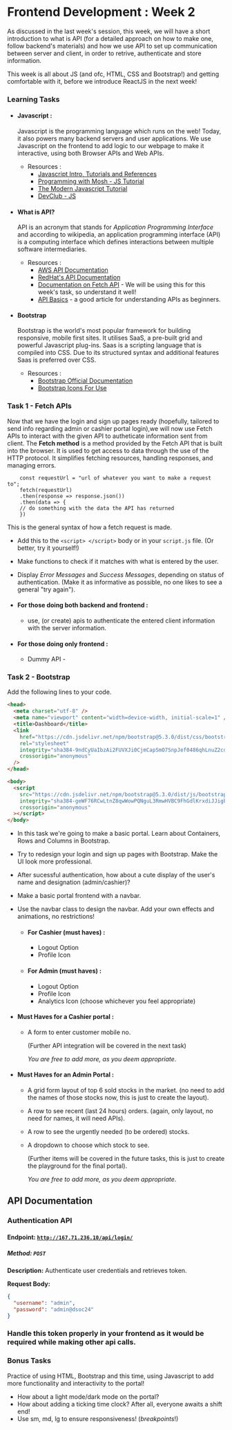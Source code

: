 # Frontend Development : Week 2

As discussed in the last week's session, this week, we will have a short introduction to what is API (for a detailed approach on how to make one, follow backend's materials) and how we use API to set up communication between server and client, in order to retrive, authenticate and store information.

This week is all about JS (and ofc, HTML, CSS and Bootstrap!) and getting comfortable with it, before we introduce ReactJS in the next week!

### Learning Tasks

- #### Javascript :

  Javascript is the programming language which runs on the web! Today, it also powers many backend servers and user applications. We use Javascript on the frontend to add logic to our webpage to make it interactive, using both Browser APIs and Web APIs.

  - Resources :
    - [Javascript Intro, Tutorials and References](https://developer.mozilla.org/en-US/docs/Web/JavaScript)
    - [Programming with Mosh - JS Tutorial](https://www.youtube.com/watch?v=W6NZfCO5SIk)
    - [The Modern Javascript Tutorial](https://javascript.info/)
    - [DevClub - JS](https://www.youtube.com/watch?v=gC4X0ZRiJo4)

- #### What is API?

  API is an acronym that stands for _Application Programming Interface_ and according to wikipedia, an application programming interface (API) is a computing interface which defines interactions between multiple software intermediaries.

  - Resources :
    - [AWS API Documentation](https://aws.amazon.com/what-is/api/#:~:text=API%20stands%20for%20Application%20Programming,other%20using%20requests%20and%20responses.)
    - [RedHat's API Documentation](https://www.redhat.com/en/topics/api/what-are-application-programming-interfaces)
    - [Documentation on Fetch API](https://developer.mozilla.org/en-US/docs/Web/API/Fetch_API) - We will be using this for this week's task, so understand it well!
    - [API Basics](https://medium.com/@techwritershub/the-basics-of-api-for-beginners-a-complete-guide-be4d0c9d9b15#:~:text=API%20stands%20for%20Application%20Programming,communication%20between%20different%20software%20applications.) - a good article for understanding APIs as beginners.

- #### Bootstrap

  Bootstrap is the world's most popular framework for building responsive, mobile first sites. It utilises SaaS, a pre-built grid and powerful Javascript plug-ins. Saas is a scripting language that is compiled into CSS. Due to its structured syntax and additional features Saas is preferred over CSS.

  - Resources :
    - [Bootstrap Official Documentation](https://getbootstrap.com/docs/5.0/getting-started/introduction/)
    - [Bootstrap Icons For Use](https://icons.getbootstrap.com/)

### Task 1 - Fetch APIs

Now that we have the login and sign up pages ready (hopefully, tailored to send info regarding admin or cashier portal login),we will now use Fetch APIs to interact with the given API to autheticate information sent from client.
The **Fetch method** is a method provided by the Fetch API that is built into the browser. It is used to get access to data through the use of the HTTP protocol. It simplifies fetching resources, handling responses, and managing errors.

        const requestUrl = "url of whatever you want to make a request to";
        fetch(requestUrl)
        .then(response => response.json())
        .then(data => {
        // do something with the data the API has returned
        })

This is the general syntax of how a fetch request is made.

- Add this to the `<script> </script>` body or in your `script.js` file. (Or better, try it yourself!)
- Make functions to check if it matches with what is entered by the user.
- Display _Error Messages_ and _Success Messages_, depending on status of authentication. (Make it as informative as possible, no one likes to see a general "try again").

- #### For those doing both backend and frontend :
  - use, (or create) apis to authenticate the entered client information with the server information.
- #### For those doing only frontend :
  - Dummy API - <!-- - <add specific stuff related to the API, how to access name, pass, isAdmin is true or not and everything> -->

### Task 2 - Bootstrap

Add the following lines to your code.

```html
<head>
  <meta charset="utf-8" />
  <meta name="viewport" content="width=device-width, initial-scale=1" />
  <title>Dashboard</title>
  <link
    href="https://cdn.jsdelivr.net/npm/bootstrap@5.3.0/dist/css/bootstrap.min.css"
    rel="stylesheet"
    integrity="sha384-9ndCyUaIbzAi2FUVXJi0CjmCapSmO7SnpJef0486qhLnuZ2cdeRhO02iuK6FUUVM"
    crossorigin="anonymous"
  />
</head>

<body>
  <script
    src="https://cdn.jsdelivr.net/npm/bootstrap@5.3.0/dist/js/bootstrap.bundle.min.js"
    integrity="sha384-geWF76RCwLtnZ8qwWowPQNguL3RmwHVBC9FhGdlKrxdiJJigb/j/68SIy3Te4Bkz"
    crossorigin="anonymous"
  ></script>
</body>
```

- In this task we're going to make a basic portal. Learn about Containers, Rows and Columns in Bootstrap.
- Try to redesign your login and sign up pages with Bootstrap. Make the UI look more professional.
- After sucessful authentication, how about a cute display of the user's name and designation (admin/cashier)?
- Make a basic portal frontend with a navbar.
- Use the navbar class to design the navbar. Add your own effects and animations, no restrictions!
  - #### For Cashier (must haves) :
    - Logout Option
    - Profile Icon
  - #### For Admin (must haves) :
    - Logout Option
    - Profile Icon
    - Analytics Icon (choose whichever you feel appropriate)
- #### Must Haves for a Cashier portal :

  - A form to enter customer mobile no.

    (Further API integration will be covered in the next task)

    _You are free to add more, as you deem appropriate_.

- #### Must Haves for an Admin Portal :

  - A grid form layout of top 6 sold stocks in the market. (no need to add the names of those stocks now, this is just to create the layout).
  - A row to see recent (last 24 hours) orders. (again, only layout, no need for names, it will need APIs).
  - A row to see the urgently needed (to be ordered) stocks.
  - A dropdown to choose which stock to see.

    (Further items will be covered in the future tasks, this is just to create the playground for the final portal).

    _You are free to add more, as you deem appropriate_.

## API Documentation

### Authentication API

#### Endpoint: [`http://167.71.236.10/api/login/`](http://167.71.236.10/api/login/)

##### Method: `POST`

**Description:** Authenticate user credentials and retrieves token.

**Request Body:**
```json
{
  "username": "admin",
  "password": "admin@dsoc24"
}
```
### Handle this token properly in your frontend as it would be required while making other api calls.

### Bonus Tasks

Practice of using HTML, Bootstrap and this time, using Javascript to add more functionality and interactivity to the portal!

- How about a light mode/dark mode on the portal?
- How about adding a ticking time clock? After all, everyone awaits a shift end!
- Use sm, md, lg to ensure responsiveness! (_breakpoints_!)
